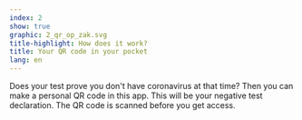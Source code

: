 ```yaml
---
index: 2
show: true
graphic: 2_qr_op_zak.svg
title-highlight: How does it work?
title: Your QR code in your pocket
lang: en
---
```

Does your test prove you don't have coronavirus at that time? Then you can make a personal QR code in this app. This will be your negative test declaration. The QR code is scanned before you get access.
